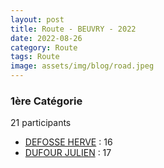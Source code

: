 ```yaml
---
layout: post
title: Route - BEUVRY - 2022
date: 2022-08-26
category: Route
tags: Route
image: assets/img/blog/road.jpeg
---
```


### 1ère Catégorie
21 participants
- [DEFOSSE HERVE](https://teamspecializedlille.github.io/coureurs/defosseherve) : 16
- [DUFOUR JULIEN](https://teamspecializedlille.github.io/coureurs/dufourjulien) : 17
